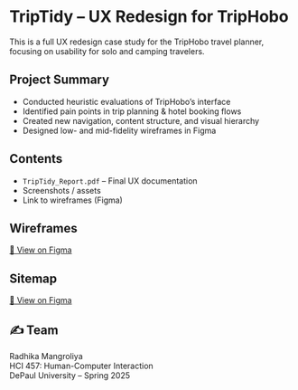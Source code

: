# TripTidy – UX Redesign for TripHobo

This is a full UX redesign case study for the TripHobo travel planner, focusing on usability for solo and camping travelers.

## Project Summary

- Conducted heuristic evaluations of TripHobo’s interface
- Identified pain points in trip planning & hotel booking flows
- Created new navigation, content structure, and visual hierarchy
- Designed low- and mid-fidelity wireframes in Figma

## Contents

- `TripTidy_Report.pdf` – Final UX documentation
- Screenshots / assets
- Link to wireframes (Figma)

## Wireframes

[🔗 View on Figma](https://www.figma.com/design/r4uMs1hd4YgkLAno7yQdOo/Radhika?node-id=131-730&t=fxS78NQNU90ea9YN-1)
## Sitemap

[🔗 View on Figma](https://www.figma.com/design/t7Yk1xg3acxHAkCsJYe9uW/TripTidy---Sitemap?node-id=171-26&t=zqYWA30yYkhv9EBx-1)


## ✍️ Team

Radhika Mangroliya  
HCI 457: Human-Computer Interaction  
DePaul University – Spring 2025

